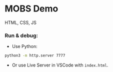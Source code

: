 # MOBS Demo

HTML, CSS, JS

### Run & debug:

- Use Python:
```bash
python3 -m http.server 7777
```

- Or use Live Server in VSCode with `index.html`.
